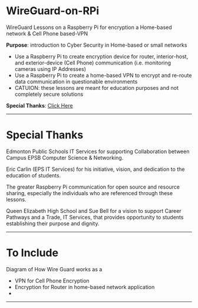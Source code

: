 # WireGuard-on-RPi
WireGuard Lessons on a Raspberry Pi for encryption a Home-based network & Cell Phone based-VPN

**Purpose**: introduction to Cyber Security in Home-based or small networks
- Use a Raspberry Pi to create encryption device for router, interior-host, and exterior-device (Cell Phone) communication (i.e. monitoring cameras using IP Addresses)
- Use a Raspberry Pi to create a home-based VPN to encrypt and re-route data communication in questionable environments
- CATUION: these lessons are meant for education purposes and not completely secure solutions

**Special Thanks**: <a href="">Click Here</a>


---

# Special Thanks

Edmonton Public Schools IT Services for supporting Collaboration between Campus EPSB Computer Science & Networking.

Eric Carlin (EPS IT Services) for his initiative, vision, and dedication to the education of students.

The greater Raspberry Pi communication for open source and resource sharing, especially the individuals who are referenced through these lessons.

Queen Elizabeth High School and Sue Bell for a vision to support Career Pathways and a Trade, IT Services, that provides opportunity to students establishing their purpose and dignity.

---

# To Include

Diagram of How Wire Guard works as a
- VPN for Cell Phone Encryption
- Encryption for Router in home-based network application
-

---
